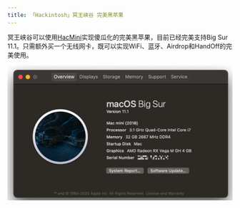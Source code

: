 ```yaml
---
title: 「Hackintosh」冥王峡谷 完美黑苹果
---
```




冥王峡谷可以使用[HacMini]()实现傻瓜化的完美黑苹果，目前已经完美支持Big Sur 11.1。只需额外买一个无线网卡，既可以实现WiFi、蓝牙、Airdrop和HandOff的完美使用。

![image-20201228000308953](./nuc_perfect_hacintosh/image-20201228000308953.png)
